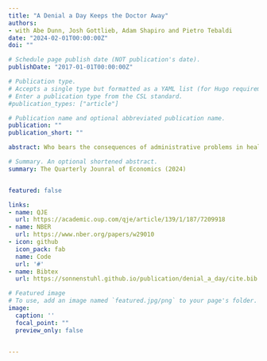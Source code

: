 ```yaml
---
title: "A Denial a Day Keeps the Doctor Away"
authors:
- with Abe Dunn, Josh Gottlieb, Adam Shapiro and Pietro Tebaldi
date: "2024-02-01T00:00:00Z"
doi: ""

# Schedule page publish date (NOT publication's date).
publishDate: "2017-01-01T00:00:00Z"

# Publication type.
# Accepts a single type but formatted as a YAML list (for Hugo requirements).
# Enter a publication type from the CSL standard.
#publication_types: ["article"]

# Publication name and optional abbreviated publication name.
publication: ""
publication_short: ""

abstract: Who bears the consequences of administrative problems in health care? We use data on repeated interactions between a large sample of U.S. physicians and many different insurers to document the complexity of health care billing, and estimate its economic costs for doctors and consequences for patients. Observing the back-and-forth sequences of claim denials and resubmissions for past visits, we can estimate physicians’ costs of haggling with insurers to collect payments. Combining these costs with the revenue never collected, we estimate that physicians lose 18% of Medicaid revenue to billing problems, compared with 4.7% for Medicare and 2.4% for commercial insurers. Identifying off of physician movers and practices that span state boundaries, we find that physicians respond to billing problems by refusing to accept Medicaid patients in states with more severe billing hurdles. These hurdles are quantitatively just as important as payment rates for explaining variation in physicians’ willingness to treat Medicaid patients. We conclude that administrative frictions have first-order costs for doctors, patients, and equality of access to health care. We quantify the potential economic gains—in terms of reduced public spending or increased access to physicians—if these frictions could be reduced and find them to be sizable.

# Summary. An optional shortened abstract.
summary: The Quarterly Jounral of Economics (2024)


featured: false

links:
- name: QJE
  url: https://academic.oup.com/qje/article/139/1/187/7209918
- name: NBER
  url: https://www.nber.org/papers/w29010
- icon: github
  icon_pack: fab
  name: Code
  url: '#'
- name: Bibtex
  url: https://sonnenstuhl.github.io/publication/denial_a_day/cite.bib

# Featured image
# To use, add an image named `featured.jpg/png` to your page's folder. 
image:
  caption: ''
  focal_point: ""
  preview_only: false


---
```





